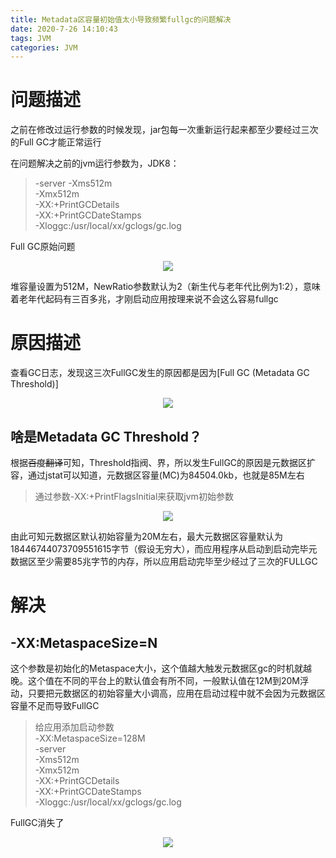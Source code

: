 ```yaml
---
title: Metadata区容量初始值太小导致频繁fullgc的问题解决
date: 2020-7-26 14:10:43
tags: JVM
categories: JVM
---
```



# 问题描述
之前在修改过运行参数的时候发现，jar包每一次重新运行起来都至少要经过三次的Full GC才能正常运行

在问题解决之前的jvm运行参数为，JDK8：
> -server 
-Xms512m    
-Xmx512m   
-XX:+PrintGCDetails    
-XX:+PrintGCDateStamps     
-Xloggc:/usr/local/xx/gclogs/gc.log

Full GC原始问题

<div align=center>
<img src="http://fahoud.gitee.io/hexo-dist/jvm/fullgcjstat.png" width=""></div>

堆容量设置为512M，NewRatio参数默认为2（新生代与老年代比例为1:2），意味着老年代起码有三百多兆，才刚启动应用按理来说不会这么容易fullgc

# 原因描述

查看GC日志，发现这三次FullGC发生的原因都是因为[Full GC (Metadata GC Threshold)]

<div align=center>
<img src="http://fahoud.gitee.io/hexo-dist/jvm/fullgclog.png" width=""></div>

## 啥是Metadata GC Threshold？
根据~~百度翻译~~可知，Threshold指阀、界，所以发生FullGC的原因是元数据区扩容，通过jstat可以知道，元数据区容量(MC)为84504.0kb，也就是85M左右

> 通过参数-XX:+PrintFlagsInitial来获取jvm初始参数

<div align=center>
<img src="http://fahoud.gitee.io/hexo-dist/jvm/fullgcmeta.png" width=""></div>

由此可知元数据区默认初始容量为20M左右，最大元数据区容量默认为18446744073709551615字节（假设无穷大），而应用程序从启动到启动完毕元数据区至少需要85兆字节的内存，所以应用启动完毕至少经过了三次的FULLGC

# 解决
## -XX:MetaspaceSize=N
这个参数是初始化的Metaspace大小，这个值越大触发元数据区gc的时机就越晚。这个值在不同的平台上的默认值会有所不同，一般默认值在12M到20M浮动，只要把元数据区的初始容量大小调高，应用在启动过程中就不会因为元数据区容量不足而导致FullGC

> 给应用添加启动参数  
-XX:MetaspaceSize=128M  
-server   
-Xms512m    
-Xmx512m   
-XX:+PrintGCDetails    
-XX:+PrintGCDateStamps     
-Xloggc:/usr/local/xx/gclogs/gc.log

FullGC消失了

<div align=center>
<img src="http://fahoud.gitee.io/hexo-dist/jvm/fullgcresolve.png" width=""></div>
